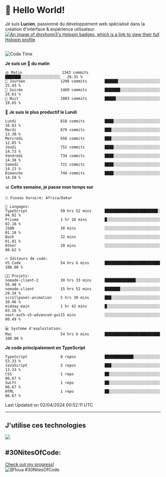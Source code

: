 # 👋 Hello World!

Je suis **Lucien**, passionné du développement web spécialisé dans la création d'interface & expérience utilisateur.
[![An image of @xyhomi3's Holopin badges, which is a link to view their full Holopin profile](https://holopin.me/xyhomi3)](https://holopin.io/@xyhomi3)

##

<!--START_SECTION:waka-->
![Code Time](http://img.shields.io/badge/Code%20Time-803%20hrs%2027%20mins-blue)

**Je suis un 🐤 du matin** 

```text
🌞 Matin                  1343 commits        ███████░░░░░░░░░░░░░░░░░░   26.31 % 
🌆 Journée                1298 commits        ██████░░░░░░░░░░░░░░░░░░░   25.43 % 
🌃 Soirée                 1460 commits        ███████░░░░░░░░░░░░░░░░░░   28.61 % 
🌙 Nuit                   1003 commits        █████░░░░░░░░░░░░░░░░░░░░   19.65 % 
```
📅 **Je suis le plus productif le Lundi** 

```text
Lundi                    818 commits         ████░░░░░░░░░░░░░░░░░░░░░   16.03 % 
Mardi                    679 commits         ███░░░░░░░░░░░░░░░░░░░░░░   13.30 % 
Mercredi                 656 commits         ███░░░░░░░░░░░░░░░░░░░░░░   12.85 % 
Jeudi                    752 commits         ████░░░░░░░░░░░░░░░░░░░░░   14.73 % 
Vendredi                 734 commits         ████░░░░░░░░░░░░░░░░░░░░░   14.38 % 
Samedi                   721 commits         ████░░░░░░░░░░░░░░░░░░░░░   14.13 % 
Dimanche                 744 commits         ████░░░░░░░░░░░░░░░░░░░░░   14.58 % 
```


📊 **Cette semaine, je passe mon temps sur** 

```text
🕑︎ Fuseau horaire: Africa/Dakar

💬 Langages: 
TypeScript               50 hrs 52 mins      ████████████████████████░   94.02 % 
Prisma                   1 hr 10 mins        █░░░░░░░░░░░░░░░░░░░░░░░░   02.18 % 
JSON                     38 mins             ░░░░░░░░░░░░░░░░░░░░░░░░░   01.18 % 
Bash                     32 mins             ░░░░░░░░░░░░░░░░░░░░░░░░░   01.01 % 
Other                    20 mins             ░░░░░░░░░░░░░░░░░░░░░░░░░   00.62 % 

🔥 Éditeurs de code: 
VS Code                  54 hrs 6 mins       █████████████████████████   100.00 % 

🐱‍💻 Projets: 
nomade-client-2          30 hrs 33 mins      ██████████████░░░░░░░░░░░   56.48 % 
nomade-client            15 hrs 52 mins      ███████░░░░░░░░░░░░░░░░░░   29.34 % 
scrollpanel-animation    5 hrs 39 mins       ███░░░░░░░░░░░░░░░░░░░░░░   10.46 % 
midday-main              1 hr 42 mins        █░░░░░░░░░░░░░░░░░░░░░░░░   03.16 % 
next-auth-v5-advanced-gui15 mins             ░░░░░░░░░░░░░░░░░░░░░░░░░   00.49 % 

💻 Système d'exploitation: 
Mac                      54 hrs 6 mins       █████████████████████████   100.00 % 
```

**Je code principalement en TypeScript** 

```text
TypeScript               8 repos             █████████████░░░░░░░░░░░░   53.33 % 
JavaScript               2 repos             ███░░░░░░░░░░░░░░░░░░░░░░   13.33 % 
CSS                      1 repo              ██░░░░░░░░░░░░░░░░░░░░░░░   06.67 % 
Swift                    1 repo              ██░░░░░░░░░░░░░░░░░░░░░░░   06.67 % 
HTML                     1 repo              ██░░░░░░░░░░░░░░░░░░░░░░░   06.67 % 
```




 Last Updated on 02/04/2024 00:52:11 UTC
<!--END_SECTION:waka-->
---

## J'utilise ces technologies

<p align="left">
  <a href="https://skillicons.dev">
    <img src="https://skillicons.dev/icons?i=ts,js,md,scss,tailwind,react,redux,docker,express,astro,vite,nextjs,vercel,figma,ableton" />
  </a>
</p>

## #30NitesOfCode:
  [Check out my progress!](https://www.codedex.io/@1oua/30-nites-of-code)  
  ![@1oua #30NitesOfCode](https://www.codedex.io/api/petStatus?user=1oua)

